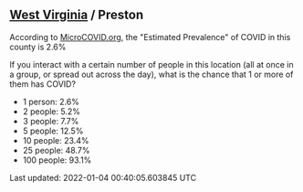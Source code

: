 
## [West Virginia](/united-states/west-virginia) / Preston

According to [MicroCOVID.org](http://microcovid.org),
the "Estimated Prevalence" of COVID in this county is 2.6%

If you interact with a certain number of people in this location
(all at once in a group, or spread out across the day), what is the chance that
1 or more of them has COVID?

- 1 person: 2.6%
- 2 people: 5.2%
- 3 people: 7.7%
- 5 people: 12.5%
- 10 people: 23.4%
- 25 people: 48.7%
- 100 people: 93.1%

Last updated: 2022-01-04 00:40:05.603845 UTC
